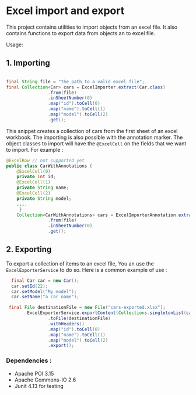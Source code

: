 # Excel import and export
This project contains utilities to import objects from an excel file.
It also contains functions to export data from objects an to excel file.

Usage:
## 1. Importing

```java

final String file = "the path to a valid excel file";
final Collection<Car> cars = ExcelImporter.extract(Car.class)
                .from(file)
                .inSheetNumber(0)
                .map("id").toCell(0)
                .map("name").toCell(1)
                .map("model").toCell(2)
                .get();
```
This snippet creates a collection of cars from the first sheet of an excel workbook.
The importing is also possible with the annotation marker.
The object classes to import will have the `@ExcelCell` on the fields that we want to import. 
For example :

```java
@ExcelRow // not supported yet
public class CarWithAnnotations {
	@ExcelCell(0)
	private int id;
	@ExcelCell(1)
	private String name;
	@ExcelCell(2)
	private String model;
	....
	 }
	Collection<CarWithAnnotations> cars = ExcelImporterAnnotation.extract(CarWithAnnotations.class)
				.from(file)
				.inSheetNumber(0)
				.get();
```

## 2.  Exporting
To export a collection of items to an excel file, You an use the `ExcelExporterService` to do so.
Here is a common example of use  :

```java
  final Car car = new Car();
  car.setId(22);
  car.setModel("My model");
  car.setName("a car name");

 final File destinationFile = new File("cars-exported.xlsx");
 		ExcelExporterService.exportContent(Collections.singletonList(car))
 				.toFile(destinationFile)
 				.withHeaders()
 				.map("id").toCell(0)
 				.map("name").toCell(1)
 				.map("model").toCell(2)
 				.export();
```

### Dependencies :
 - Apache POI 3.15
 - Apache Commons-IO 2.6
 - Junit 4.13 for testing
